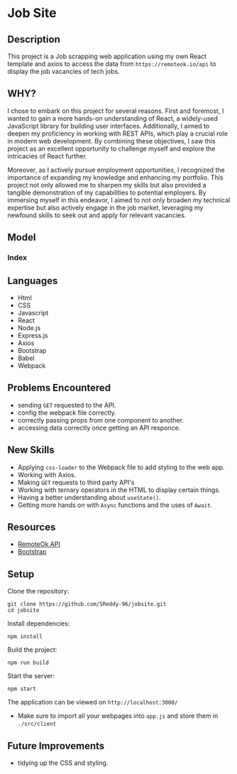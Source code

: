# Job Site

## Description 

This project is a Job scrapping web application using my own React template and axios to access the data from `https://remoteok.io/api` to display the job vacancies of tech jobs.

## WHY?

I chose to embark on this project for several reasons. First and foremost, I wanted to gain a more hands-on understanding of React, a widely-used JavaScript library for building user interfaces. Additionally, I aimed to deepen my proficiency in working with REST APIs, which play a crucial role in modern web development. By combining these objectives, I saw this project as an excellent opportunity to challenge myself and explore the intricacies of React further.

Moreover, as I actively pursue employment opportunities, I recognized the importance of expanding my knowledge and enhancing my portfolio. This project not only allowed me to sharpen my skills but also provided a tangible demonstration of my capabilities to potential employers. By immersing myself in this endeavor, I aimed to not only broaden my technical expertise but also actively engage in the job market, leveraging my newfound skills to seek out and apply for relevant vacancies.

## Model 
### Index


## Languages

- Html
- CSS
- Javascript
- React
- Node.js
- Express.js
- Axios
- Bootstrap 
- Babel
- Webpack

## Problems Encountered

- sending `GET` requested to the API.
- config the webpack file correctly.
- correctly passing props from one component to another.
- accessing data correctly once getting an API responce. 

## New Skills

- Applying `css-loader` to the Webpack file to add styling to the web app.
- Working with Axios.
- Making `GET` requests to third party API's
- Working with ternary operators in the HTML to display certain things.
- Having a better understanding about `useState()`.
- Getting more hands on with `Async` functions and the uses of `Await`.

## Resources

- [RemoteOk API](https://remoteok.io/api)
- [Bootstrap](https://getbootstrap.com/)




## Setup 

Clone the repository:
```
git clone https://github.com/SReddy-96/jobsite.git
cd jobsite
```

Install dependencies:
```
npm install 
```

Build the project:
```
npm run build 
```

Start the server:
```
npm start
```
The application can be viewed on `http://localhost:3000/`

- Make sure to import all your webpages into `app.js` and store them in `./src/client`

## Future Improvements

- tidying up the CSS and styling.